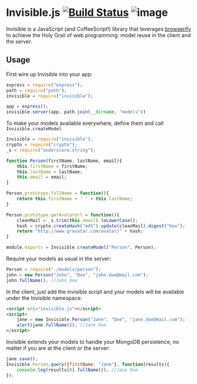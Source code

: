 # Invisible.js [![Build Status](https://secure.travis-ci.org/sammla/invisible.png)](http://travis-ci.org/sammla/invisible) ![image](https://david-dm.org/sammla/invisible.png)

Invisible is a JavaScript (and CoffeeScript!) library that leverages 
[browserify](https://github.com/substack/node-browserify) to achieve the Holy Grail of web programming: 
model reuse in the client and the server.

## Usage

First wire up Invisible into your app:

```javascript
express = require("express");
path = require("path");
invisible = require("invisible");

app = express();
invisible.server(app, path.join(__dirname, "models"))
```

To make your models available everywhere, define them and call `Invisible.createModel`

```javascript
Invisible = require("invisible");
crypto = require("crypto");
_s = require("underscore.string");

function Person(firstName, lastName, email){
    this.firstName = firstName;
    this.lastName = lastName;
    this.email = email;
}

Person.prototype.fullName = function(){
    return this.firstName + ' ' + this.lastName;
}

Person.prototype.getAvatarUrl = function(){
    cleanMail = _s.trim(this.email).toLowerCase();
    hash = crypto.createHash("md5").update(cleanMail).digest("hex");
    return "http://www.gravatar.com/avatar/" + hash;
}

module.exports = Invisible.createModel("Person", Person);
```

Require your models as usual in the server:

```javascript
Person = require("./models/person");
john = new Person("John", "Doe", "john.doe@mail.com");
john.fullName(); //John Doe
```

In the client, just add the invisible script and your models will be available under the Invisible 
namespace:

```html
<script src="invisible.js"></script>
<script>
    jane = new Invisible.Person("Jane", "Doe", "jane.doe@mail.com");
    alert(jane.fullName()); //Jane Doe
</script>
```


Invisible extends your models to handle your MongoDB persistence, no matter if you are at the client or 
the server:

```javascript
jane.save();
Invisible.Person.query({firstName: "Jane"}, function(results){
    console.log(results[0].fullName()); //Jane Doe
});
```
